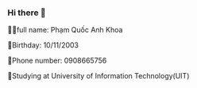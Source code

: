 ### Hi there 👋

💁‍♂️full name: Phạm Quốc Anh Khoa

🍰Birthday: 10/11/2003

📲Phone number: 0908665756

🏫Studying at University of Information Technology(UIT)

